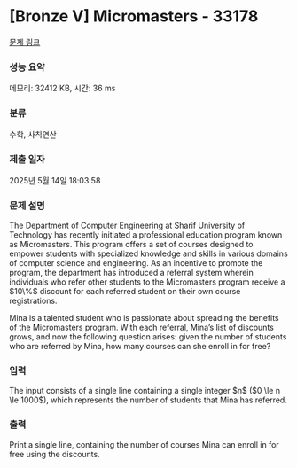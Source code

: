 # [Bronze V] Micromasters - 33178 

[문제 링크](https://www.acmicpc.net/problem/33178) 

### 성능 요약

메모리: 32412 KB, 시간: 36 ms

### 분류

수학, 사칙연산

### 제출 일자

2025년 5월 14일 18:03:58

### 문제 설명

<p>The Department of Computer Engineering at Sharif University of Technology has recently initiated a professional education program known as Micromasters. This program offers a set of courses designed to empower students with specialized knowledge and skills in various domains of computer science and engineering. As an incentive to promote the program, the department has introduced a referral system wherein individuals who refer other students to the Micromasters program receive a $10\%$ discount for each referred student on their own course registrations.</p>

<p>Mina is a talented student who is passionate about spreading the benefits of the Micromasters program. With each referral, Mina’s list of discounts grows, and now the following question arises: given the number of students who are referred by Mina, how many courses can she enroll in for free?</p>

### 입력 

 <p>The input consists of a single line containing a single integer $n$ ($0 \le n \le 1000$), which represents the number of students that Mina has referred.</p>

### 출력 

 <p>Print a single line, containing the number of courses Mina can enroll in for free using the discounts.</p>

